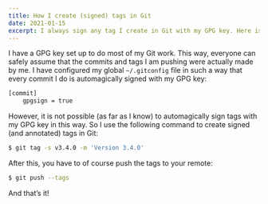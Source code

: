 ```yaml
---
title: How I create (signed) tags in Git
date: 2021-01-15
excerpt: I always sign any tag I create in Git with my GPG key. Here is how you can do the same.
---
```


I have a GPG key set up to do most of my Git work. This way, everyone can safely
assume that the commits and tags I am pushing were actually made by me. I have
configured my global `~/.gitconfig` file in such a way that every commit I do is
automagically signed with my GPG key:

```bash
[commit]
    gpgsign = true
```

However, it is not possible (as far as I know) to automagically sign tags with
my GPG key in this way. So I use the following command to create signed (and
annotated) tags in Git:

```bash
$ git tag -s v3.4.0 -m 'Version 3.4.0'
```

After this, you have to of course push the tags to your remote:

```bash
$ git push --tags
```

And that’s it! 
